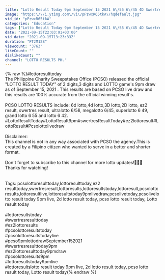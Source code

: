 ```yaml
---
title: "Lotto Result Today 9pm September 15 2021 6\/55 6\/45 4D Swertres Ez2 PCSO"
image: "https:\/\/i.ytimg.com\/vi\/pPzwxR65tkA\/hqdefault.jpg"
vid_id: "pPzwxR65tkA"
categories: "Education"
tags: ["Lotto Result Today 9pm September 15 2021 6\/55 6\/45 4D Swertres Ez2 PCSO","6\/45 lotto result 9pm draw September 15 2021","6\/55 lotto result 9pm draw September 15 2021"]
date: "2021-09-15T22:03:01+03:00"
vid_date: "2021-09-15T13:23:33Z"
duration: "PT2M12S"
viewcount: "3763"
likeCount: ""
dislikeCount: ""
channel: "LOTTO RESULTS PH."
---
```

{% raw %}#lottoresulttoday<br />The Philippine Charity Sweepstakes Office (PCSO) released the official &quot;LOTTO RESULT TODAY&quot; of 2 digits,3 digits and LOTTO game's 9pm draw as of September 15, 2021 . This results are based on PCSO live draw and this results are 100% accurate from the official winning result's.<br />   <br />PCSO LOTTO RESULTS include: 6d lotto,4d lotto,3D lotto,2D lotto, ez2 result, swertres result, ultralotto 6/58, megalotto 6/45, superlotto 6 49, grand lotto 6 55 and lotto 6 42.<br /> #LottoResultToday#LottoResult9pm#swertresResultToday#ez2lottoresult#LottoResult#Pcsolottolivedraw<br /><br />  Disclaimer:<br />  This channel is not in any way associated with PCSO the agency.This is created by a Filipino citizen who wanted to serve in a better and shorter format.<br /><br />Don't forget to subscribe to this channel for more lotto updates!🙂🙂😀<br />Thanks for watching!<br /><br /><br />Tags:  pcsolottoresulttoday,lottoresulttoday,ez2 resulttoday,swertresresult,lottoresults,lottoresultstoday,lottoresult,pcsolottoresults,lottoresultlive,lottoresultstoday9pmlivedraw,pcsolivetoday,pcsolivelotto result today 9pm live, 2d lotto result today, pcso lotto result today, Lotto result today<br /><br />#lottoresultstoday<br />#swertresresulttoday<br />#ez2lottoresults<br />#pcsolottoresultstoday<br />#pcsolottoresultstodaylive<br />#pcso9pmlottodrawSeptember152021<br />#swertresresulttoday9pm<br />#ez2lottoresulttoday9pmdraw<br />#pcsolottoresults9pm<br />#lottoresultstoday9pmlive<br />#lottoresultslotto result today 9pm live, 2d lotto result today, pcso lotto result today, Lotto result today{% endraw %}
